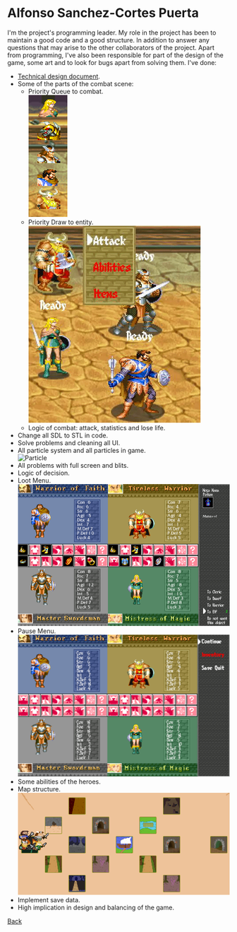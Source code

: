 # Alfonso Sanchez-Cortes Puerta  

I'm the project's programming leader. My role in the project has been to maintain a good code and a good structure. In addition to answer any questions that may arise to the other collaborators of the project.
Apart from programming, I've also been responsible for part of the design of the game, some art and to look for bugs apart from solving them. I've done:

* [Technical design document](https://github.com/Wilhelman/DD-Wrath-of-Silumgar/wiki/Tech-Design-Document).
* Some of the parts of the combat scene:  
	* Priority Queue to combat.  
	![Priority_Queue](images/priority.png)
	* Priority Draw to entity.  
	![Priority_Draw](images/order.gif)
	* Logic of combat: attack, statistics and lose life.  
* Change all SDL to STL in code.
* Solve problems and cleaning all UI.  
* All particle system and all particles in game.  
![Particle](images/particle.gif)
* All problems with full screen and blits.  
* Logic of decision.    
* Loot Menu.
![Loot_Menu](images/lootmenu.png)    
* Pause Menu.  
![Pause_Menu](images/pausemenu.png)  
* Some abilities of the heroes.  
* Map structure.  
![ggs1](images/ggs1.png)
* Implement save data.
* High implication in design and balancing of the game. 

[Back](https://wilhelman.github.io/DD-Wrath-of-Silumgar/)